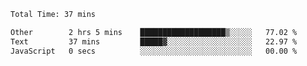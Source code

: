 <!--START_SECTION:waka-->

```txt
Total Time: 37 mins

Other        2 hrs 5 mins    ███████████████████▒░░░░░   77.02 %
Text         37 mins         █████▓░░░░░░░░░░░░░░░░░░░   22.97 %
JavaScript   0 secs          ░░░░░░░░░░░░░░░░░░░░░░░░░   00.00 %
```

<!--END_SECTION:waka-->
